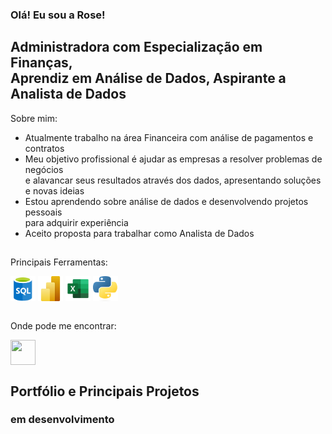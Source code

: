### Olá! Eu sou a Rose!

## Administradora com Especialização em Finanças, <br> Aprendiz em Análise de Dados, Aspirante a Analista de Dados

Sobre mim:

- Atualmente trabalho na área Financeira com análise de pagamentos e contratos
- Meu objetivo profissional é ajudar as empresas a resolver problemas de negócios <br> e alavancar seus resultados através dos dados, apresentando soluções e novas ideias
- Estou aprendendo sobre análise de dados e desenvolvendo projetos pessoais <br> para adquirir experiência 
- Aceito proposta para trabalhar como Analista de Dados 

## 

Principais Ferramentas:

<div style="display: inline_block">
  <img align="center" alt="SQL" height="40" width="40" src="https://github.com/roseneidereis/ferramentas/blob/main/logo.png">
  <img align="center" alt="Power BI" height="40" width="40" src="https://github.com/roseneidereis/ferramentas/blob/main/1200px-New_Power_BI_Logo.svg.png">
  <img align="center" alt="Excel" height="40" width="40" src="https://github.com/roseneidereis/ferramentas/blob/main/excel.png">
  <img align="center" alt="Python" height="40" width="40" src="https://github.com/roseneidereis/ferramentas/blob/main/Python-logo-notext.svg.png">
</div>

<br>

Onde pode me encontrar:
<div style="display: inline_block">
  </a>
  <a href="https://www.linkedin.com/in/rosereis/" target="_blank">
    <img align="center" alt="" height="40" width="40" src="https://github.com/BruceFonseca/Portfolio/blob/main/social%20icons/linkedin.png?raw=true">
  </a>
</div>

## 

## Portfólio e Principais Projetos

### em desenvolvimento
